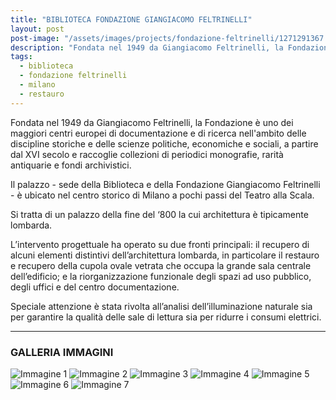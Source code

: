 ```yaml
---
title: "BIBLIOTECA FONDAZIONE GIANGIACOMO FELTRINELLI"
layout: post
post-image: "/assets/images/projects/fondazione-feltrinelli/1271291367.jpg"
description: "Fondata nel 1949 da Giangiacomo Feltrinelli, la Fondazione è uno dei maggiori centri europei di documentazione e di ricerca nell'ambito delle discipline storiche e delle scienze politiche, economiche e sociali, a partire dal XVI secolo e raccoglie collezioni di periodici monografie, rarità antiquarie e fondi archivistici."
tags:
  - biblioteca
  - fondazione feltrinelli
  - milano
  - restauro
---
```


Fondata nel 1949 da Giangiacomo Feltrinelli, la Fondazione è uno dei maggiori centri europei di documentazione e di ricerca nell'ambito delle discipline storiche e delle scienze politiche, economiche e sociali, a partire dal XVI secolo e raccoglie collezioni di periodici monografie, rarità antiquarie e fondi archivistici.

Il palazzo - sede della Biblioteca e della Fondazione Giangiacomo Feltrinelli - è ubicato nel centro storico di Milano a pochi passi del Teatro alla Scala.

Si tratta di un palazzo della fine del ‘800 la cui architettura è tipicamente lombarda.

L’intervento progettuale ha operato su due fronti principali: il recupero di alcuni elementi distintivi dell’architettura lombarda, in particolare il restauro e recupero della cupola ovale vetrata che occupa la grande sala centrale dell’edificio; e la riorganizzazione funzionale degli spazi ad uso pubblico, degli uffici e del centro documentazione.

Speciale attenzione è stata rivolta all’analisi dell’illuminazione naturale sia per garantire la qualità delle sale di lettura sia per ridurre i consumi elettrici.

---

### GALLERIA IMMAGINI
![Immagine 1](/assets/images/projects/fondazione-feltrinelli/1271291367.jpg)
![Immagine 2](/assets/images/projects/fondazione-feltrinelli/1860562254.jpg)
![Immagine 3](/assets/images/projects/fondazione-feltrinelli/191091831.jpg)
![Immagine 4](/assets/images/projects/fondazione-feltrinelli/376147434.jpg)
![Immagine 5](/assets/images/projects/fondazione-feltrinelli/564710886.jpg)
![Immagine 6](/assets/images/projects/fondazione-feltrinelli/877495873.jpg)
![Immagine 7](/assets/images/projects/fondazione-feltrinelli/969312915.jpg)
